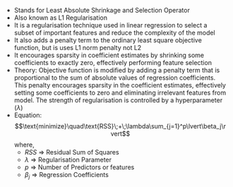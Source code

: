 - Stands for Least Absolute Shrinkage and Selection Operator
- Also known as L1 Regularisation
- It is a regularisation technique used in linear regression to select a subset of important features and reduce the complexity of the model
- It also adds a penalty term to the ordinary least square objective function, but is uses L1 norm penalty not L2
- It encourages sparsity in coefficient estimates by shrinking some coefficients to exactly zero, effectively performing feature selection
- Theory: Objective function is modified by adding a penalty term that is proportional to the sum of absolute values of regression coefficients. This penalty encourages sparsity in the coefficient estimates, effectively setting some coefficients to zero and eliminating irrelevant features from model. The strength of regularisation is controlled by a hyperparameter ($\lambda$)
- Equation: $$\text{minimize}\quad\text{RSS}\;+\;\lambda\sum_{j=1}^p\lvert\beta_j\rvert$$ where, 
	- $RSS$ => Residual Sum of Squares
	- $\lambda$ => Regularisation Parameter
	- $p$ => Number of Predictors or features
	- $\beta_j$ => Regression Coefficients